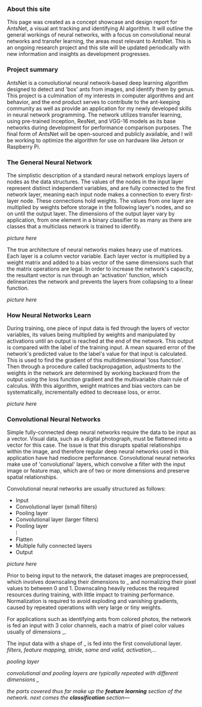 [comment]: something

### About this site

This page was created as a concept showcase and design report for AntsNet, a visual ant tracking and identifying AI algorithm. It will outline the general workings of neural networks, with a focus on convolutional neural networks and transfer learning, the areas most relevant to AntsNet. This is an ongoing research project and this site will be updated periodically with new information and insights as development progresses.

### Project summary

AntsNet is a convolutional neural network-based deep learning algorithm designed to detect and 'box' ants from images, and identify them by genus. This project is a culmination of my interests in computer algorithms and ant behavior, and the end product serves to contribute to the ant-keeping community as well as provide an application for my newly developed skills in neural network programming. The network utilizes transfer learning, using pre-trained Inception, ResNet, and VGG-16 models as its base networks during development for performance comparison purposes. The final form of AntsNet will be open-sourced and publicly available, and I will be working to optimize the algorithm for use on hardware like Jetson or Raspberry Pi.

### The General Neural Network

The simplistic description of a standard neural network employs layers of nodes as the data structures. The values of the nodes in the input layer represent distinct independent variables, and are fully connected to the first network layer, meaning each input node makes a connection to every first-layer node. These connections hold weights. The values from one layer are multiplied by weights before storage in the following layer's nodes, and so on until the output layer. The dimensions of the output layer vary by application, from one element in a binary classifier to as many as there are classes that a multiclass network is trained to identify.

*picture here*

The true architecture of neural networks makes heavy use of matrices. Each layer is a column vector variable. Each layer vector is multiplied by a weight matrix and added to a bias vector of the same dimensions such that the matrix operations are legal. In order to increase the network's capacity, the resultant vector is run through an 'activation' function, which delinearizes the network and prevents the layers from collapsing to a linear function.

*picture here*

### How Neural Networks Learn

During training, one piece of input data is fed through the layers of vector variables, its values being multiplied by weights and manipulated by activations until an output is reached at the end of the network. This output is compared with the label of the training input. A mean squared error of the network's predicted value to the label's value for that input is calculated. This is used to find the gradient of this multidimensional 'loss function'. Then through a procedure called backpropagation, adjustments to the weights in the network are determined by working backward from the output using the loss function gradient and the multivariable chain rule of calculus. With this algorithm, weight matrices and bias vectors can be systematically, incrementally edited to decrease loss, or error.

*picture here*

### Convolutional Neural Networks

Simple fully-connected deep neural networks require the data to be input as a vector. Visual data, such as a digital photograph, must be flattened into a vector for this case. The issue is that this disrupts spatial relationships within the image, and therefore regular deep neural networks used in this application have had mediocre performance. Convolutional neural networks make use of 'convolutional' layers, which convolve a filter with the input image or feature map, which are of two or more dimensions and preserve spatial relationships.

Convolutional neural networks are usually structured as follows:

- Input
- Convolutional layer (small filters)
- Pooling layer
- Convolutional layer (larger filters)
- Pooling layer  
⁝
- Flatten
- Multiple fully connected layers
- Output

*picture here*

Prior to being input to the network, the dataset images are preprocessed, which involves downscaling their dimensions to _ and normalizing their pixel values to between 0 and 1. Downscaling heavily reduces the required resources during training, with little impact to training performance. Normalization is required to avoid exploding and vanishing gradients, caused by repeated operations with very large or tiny weights.

For applications such as identifying ants from colored photos, the network is fed an input with 3 color channels, each a matrix of pixel color values usually of dimensions _.




The input data with a shape of _ is fed into the first convolutional layer. *filters, feature mapping, stride, same and valid, activation,...*

*pooling layer*

*convolutional and pooling layers are typically repeated with different dimensions _*

*the parts covered thus far make up the **feature learning** section of the network. next comes the **classification** section—*